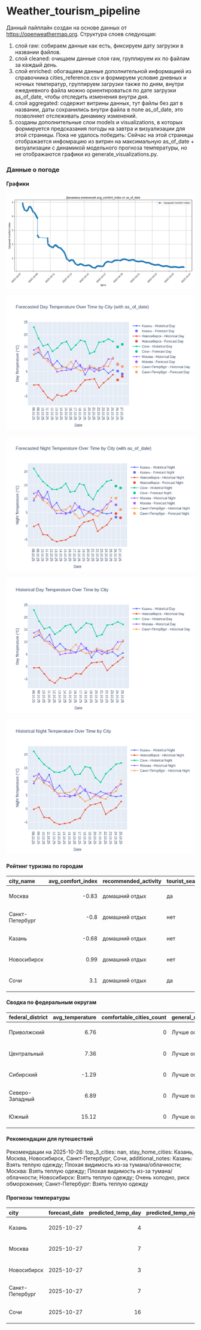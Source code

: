 # Weather_tourism_pipeline
Данный пайплайн создан на основе данных от https://openweathermap.org.
Структура слоев следующая:
  1) слой raw: 
  собираем данные как есть, фиксируем дату загрузки в названии файлов.
  2) слой cleaned:
  очищаем данные слоя raw, группируем их по файлам за каждый день.
  3) слой enriched:
  обогащаем данные дополнительной информацией из справочника cities_reference.csv и формируем условие дневных и ночных температур,
  группируем загрузки также по дням, внутри ежедневного файла можно ориентироваться по дате загрузки as_of_date, чтобы отследить изменения внутри дня.
  4) слой aggregated:
   содержит витрины данных, тут файлы без дат в названии, даты сохранились внутри файла в поле as_of_date, это позволняет отслеживать динамику изменений.
  6) созданы дополнительные слои models и visualizations, в которых формируется предсказания погоды на завтра и визуализации для этой страницы.
  Пока не удалось победить: Сейчас на этой страницы отображается инфомрацию из витрин на максимальную as_of_date + визуализации с динамикой модельного прогноза температуры, 
  но не отображаются графики из generate_visualizations.py.
<!-- WEATHER DATA START -->
### Данные о погоде

#### Графики
![Comfort Index Trend](data/visualizations/comfort_index_trend.png)

![Forecasted Day Temperature](data/visualizations/forecasted_day_temperature.png)

![Forecasted Night Temperature](data/visualizations/forecasted_night_temperature.png)

![Historical Day Temperature](data/visualizations/historical_day_temperature.png)

![Historical Night Temperature](data/visualizations/historical_night_temperature.png)

#### Рейтинг туризма по городам
| city_name       |   avg_comfort_index | recommended_activity   | tourist_season_match   | tourism_season   | tour_recommendation       | as_of_date          |
|:----------------|--------------------:|:-----------------------|:-----------------------|:-----------------|:--------------------------|:--------------------|
| Москва          |               -0.83 | домашний отдых         | да                     | Круглогодично    | домашний отдых в сезон    | 2025-10-26 17:19:00 |
| Санкт-Петербург |               -0.8  | домашний отдых         | нет                    | Май-Сентябрь     | домашний отдых вне сезона | 2025-10-26 17:19:00 |
| Казань          |               -0.68 | домашний отдых         | нет                    | Май-Сентябрь     | домашний отдых вне сезона | 2025-10-26 17:19:00 |
| Новосибирск     |                0.99 | домашний отдых         | нет                    | Июнь-Август      | домашний отдых вне сезона | 2025-10-26 17:19:00 |
| Сочи            |                3.1  | домашний отдых         | да                     | Май-Октябрь      | домашний отдых в сезон    | 2025-10-26 17:19:00 |

#### Сводка по федеральным округам
| federal_district   |   avg_temperature |   comfortable_cities_count | general_recommendation   | as_of_date          |
|:-------------------|------------------:|---------------------------:|:-------------------------|:--------------------|
| Приволжский        |              6.76 |                          0 | Лучше остаться дома      | 2025-10-26 17:19:00 |
| Центральный        |              7.36 |                          0 | Лучше остаться дома      | 2025-10-26 17:19:00 |
| Сибирский          |             -1.29 |                          0 | Лучше остаться дома      | 2025-10-26 17:19:00 |
| Северо-Западный    |              6.89 |                          0 | Лучше остаться дома      | 2025-10-26 17:19:00 |
| Южный              |             15.12 |                          0 | Лучше остаться дома      | 2025-10-26 17:19:00 |

#### Рекомендации для путешествий
Рекомендации на 2025-10-26: top_3_cities: nan, stay_home_cities: Казань, Москва, Новосибирск, Санкт-Петербург, Сочи, additional_notes: Казань: Взять теплую одежду; Плохая видимость из-за тумана/облачности; Москва: Взять теплую одежду; Плохая видимость из-за тумана/облачности; Новосибирск: Взять теплую одежду; Очень холодно, риск обморожения; Санкт-Петербург: Взять теплую одежду

#### Прогнозы температуры
| city            | forecast_date   |   predicted_temp_day |   predicted_temp_night | model_type       | as_of_date          |
|:----------------|:----------------|---------------------:|-----------------------:|:-----------------|:--------------------|
| Казань          | 2025-10-27      |                    4 |                      3 | LinearRegression | 2025-10-26 17:19:15 |
| Москва          | 2025-10-27      |                    7 |                      6 | LinearRegression | 2025-10-26 17:19:15 |
| Новосибирск     | 2025-10-27      |                    3 |                      3 | LinearRegression | 2025-10-26 17:19:15 |
| Санкт-Петербург | 2025-10-27      |                    7 |                      6 | LinearRegression | 2025-10-26 17:19:15 |
| Сочи            | 2025-10-27      |                   16 |                     14 | LinearRegression | 2025-10-26 17:19:15 |


<!-- WEATHER DATA END -->
